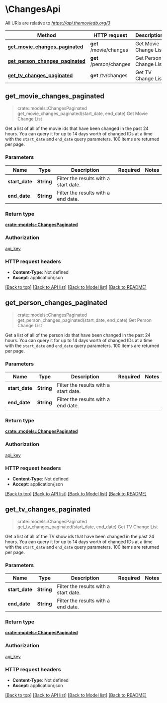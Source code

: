 # \ChangesApi

All URIs are relative to *https://api.themoviedb.org/3*

Method | HTTP request | Description
------------- | ------------- | -------------
[**get_movie_changes_paginated**](ChangesApi.md#get_movie_changes_paginated) | **get** /movie/changes | Get Movie Change List
[**get_person_changes_paginated**](ChangesApi.md#get_person_changes_paginated) | **get** /person/changes | Get Person Change List
[**get_tv_changes_paginated**](ChangesApi.md#get_tv_changes_paginated) | **get** /tv/changes | Get TV Change List



## get_movie_changes_paginated

> crate::models::ChangesPaginated get_movie_changes_paginated(start_date, end_date)
Get Movie Change List

Get  a list of all of the movie ids that have been changed in the past 24 hours.  You can query it for up to 14 days worth of changed IDs at a time with the `start_date` and `end_date` query parameters. 100 items are returned per page.

### Parameters


Name | Type | Description  | Required | Notes
------------- | ------------- | ------------- | ------------- | -------------
**start_date** | **String** | Filter the results with a start date. |  | 
**end_date** | **String** | Filter the results with a end date. |  | 

### Return type

[**crate::models::ChangesPaginated**](ChangesPaginated.md)

### Authorization

[api_key](../README.md#api_key)

### HTTP request headers

- **Content-Type**: Not defined
- **Accept**: application/json

[[Back to top]](#) [[Back to API list]](../README.md#documentation-for-api-endpoints) [[Back to Model list]](../README.md#documentation-for-models) [[Back to README]](../README.md)


## get_person_changes_paginated

> crate::models::ChangesPaginated get_person_changes_paginated(start_date, end_date)
Get Person Change List

Get a list of all of the person ids that have been changed in the past 24 hours.  You can query it for up to 14 days worth of changed IDs at a time with the `start_date` and `end_date` query parameters. 100 items are returned per page.

### Parameters


Name | Type | Description  | Required | Notes
------------- | ------------- | ------------- | ------------- | -------------
**start_date** | **String** | Filter the results with a start date. |  | 
**end_date** | **String** | Filter the results with a end date. |  | 

### Return type

[**crate::models::ChangesPaginated**](ChangesPaginated.md)

### Authorization

[api_key](../README.md#api_key)

### HTTP request headers

- **Content-Type**: Not defined
- **Accept**: application/json

[[Back to top]](#) [[Back to API list]](../README.md#documentation-for-api-endpoints) [[Back to Model list]](../README.md#documentation-for-models) [[Back to README]](../README.md)


## get_tv_changes_paginated

> crate::models::ChangesPaginated get_tv_changes_paginated(start_date, end_date)
Get TV Change List

Get a list of all of the TV show ids that have been changed in the past 24 hours.  You can query it for up to 14 days worth of changed IDs at a time with the `start_date` and `end_date` query parameters. 100 items are returned per page.

### Parameters


Name | Type | Description  | Required | Notes
------------- | ------------- | ------------- | ------------- | -------------
**start_date** | **String** | Filter the results with a start date. |  | 
**end_date** | **String** | Filter the results with a end date. |  | 

### Return type

[**crate::models::ChangesPaginated**](ChangesPaginated.md)

### Authorization

[api_key](../README.md#api_key)

### HTTP request headers

- **Content-Type**: Not defined
- **Accept**: application/json

[[Back to top]](#) [[Back to API list]](../README.md#documentation-for-api-endpoints) [[Back to Model list]](../README.md#documentation-for-models) [[Back to README]](../README.md)

